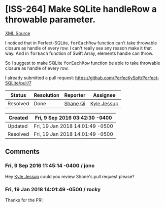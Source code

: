 # [ISS-264] Make SQLite handleRow a throwable parameter.

[XML Source](./xml/ISS-264.xml)
<p><p>I noticed that in Perfect-SQLite, <tt>forEachRow</tt> function can't take throwable closure as handle of every row. I can't really see any reason make it that way. And in <tt>forEach</tt> function of Swift Array, elements handle can throw.</p>

<p>So I suggest to make SQLite <tt>forEachRow</tt> function be able to take throwable closure as handle of every row.</p>

<p>I already submitted a pull request: <a href="https://github.com/PerfectlySoft/Perfect-SQLite/pull/7" class="external-link" rel="nofollow">https://github.com/PerfectlySoft/Perfect-SQLite/pull/7</a></p></p>





Status|Resolution|Reporter|Assignee
------|----------|--------|--------
Resolved|Done|[Shane Qi](ShaneQi)|[Kyle Jessup]($kjessup)





Created|Fri, 9 Sep 2016 03:42:30 -0400
-------|--------------
Updated|Fri, 19 Jan 2018 14:01:49 -0500
Resolved|Fri, 19 Jan 2018 14:01:49 -0500


## Comments




### Fri, 9 Sep 2016 11:45:14 -0400 / jono 

<p><p>Hey <a href="http://jira.perfect.org:8080/secure/ViewProfile.jspa?name=kjessup" class="user-hover" rel="kjessup">Kyle Jessup</a> could you review Shane's pull request please?</p></p>


### Fri, 19 Jan 2018 14:01:49 -0500 / rocky 

<p><p>Thanks for the PR!</p></p>


